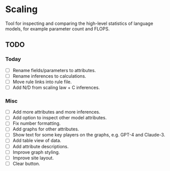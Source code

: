 # Scaling

Tool for inspecting and comparing the high-level statistics of language models, for example parameter count and FLOPS.

## TODO

### Today

- [ ] Rename fields/parameters to attributes.
- [ ] Rename inferences to calculations.
- [ ] Move rule links into rule file.
- [ ] Add N/D from scaling law + C inferences.

### Misc

- [ ] Add more attributes and more inferences.
- [ ] Add option to inspect other model attributes.
- [ ] Fix number formatting.
- [ ] Add graphs for other attributes.
- [ ] Show text for some key players on the graphs, e.g. GPT-4 and Claude-3.
- [ ] Add table view of data.
- [ ] Add attribute descriptions.
- [ ] Improve graph styling.
- [ ] Improve site layout.
- [ ] Clear button.
